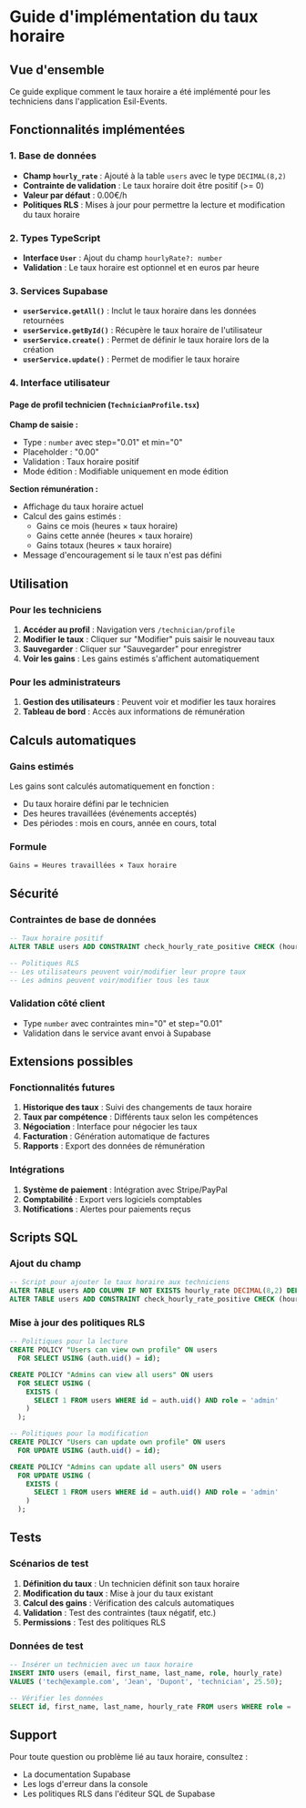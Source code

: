 # Guide d'implémentation du taux horaire

## Vue d'ensemble

Ce guide explique comment le taux horaire a été implémenté pour les techniciens dans l'application Esil-Events.

## Fonctionnalités implémentées

### 1. Base de données

- **Champ `hourly_rate`** : Ajouté à la table `users` avec le type `DECIMAL(8,2)`
- **Contrainte de validation** : Le taux horaire doit être positif (>= 0)
- **Valeur par défaut** : 0.00€/h
- **Politiques RLS** : Mises à jour pour permettre la lecture et modification du taux horaire

### 2. Types TypeScript

- **Interface `User`** : Ajout du champ `hourlyRate?: number`
- **Validation** : Le taux horaire est optionnel et en euros par heure

### 3. Services Supabase

- **`userService.getAll()`** : Inclut le taux horaire dans les données retournées
- **`userService.getById()`** : Récupère le taux horaire de l'utilisateur
- **`userService.create()`** : Permet de définir le taux horaire lors de la création
- **`userService.update()`** : Permet de modifier le taux horaire

### 4. Interface utilisateur

#### Page de profil technicien (`TechnicianProfile.tsx`)

**Champ de saisie :**
- Type : `number` avec step="0.01" et min="0"
- Placeholder : "0.00"
- Validation : Taux horaire positif
- Mode édition : Modifiable uniquement en mode édition

**Section rémunération :**
- Affichage du taux horaire actuel
- Calcul des gains estimés :
  - Gains ce mois (heures × taux horaire)
  - Gains cette année (heures × taux horaire)
  - Gains totaux (heures × taux horaire)
- Message d'encouragement si le taux n'est pas défini

## Utilisation

### Pour les techniciens

1. **Accéder au profil** : Navigation vers `/technician/profile`
2. **Modifier le taux** : Cliquer sur "Modifier" puis saisir le nouveau taux
3. **Sauvegarder** : Cliquer sur "Sauvegarder" pour enregistrer
4. **Voir les gains** : Les gains estimés s'affichent automatiquement

### Pour les administrateurs

1. **Gestion des utilisateurs** : Peuvent voir et modifier les taux horaires
2. **Tableau de bord** : Accès aux informations de rémunération

## Calculs automatiques

### Gains estimés

Les gains sont calculés automatiquement en fonction :
- Du taux horaire défini par le technicien
- Des heures travaillées (événements acceptés)
- Des périodes : mois en cours, année en cours, total

### Formule

```
Gains = Heures travaillées × Taux horaire
```

## Sécurité

### Contraintes de base de données

```sql
-- Taux horaire positif
ALTER TABLE users ADD CONSTRAINT check_hourly_rate_positive CHECK (hourly_rate >= 0);

-- Politiques RLS
-- Les utilisateurs peuvent voir/modifier leur propre taux
-- Les admins peuvent voir/modifier tous les taux
```

### Validation côté client

- Type `number` avec contraintes min="0" et step="0.01"
- Validation dans le service avant envoi à Supabase

## Extensions possibles

### Fonctionnalités futures

1. **Historique des taux** : Suivi des changements de taux horaire
2. **Taux par compétence** : Différents taux selon les compétences
3. **Négociation** : Interface pour négocier les taux
4. **Facturation** : Génération automatique de factures
5. **Rapports** : Export des données de rémunération

### Intégrations

1. **Système de paiement** : Intégration avec Stripe/PayPal
2. **Comptabilité** : Export vers logiciels comptables
3. **Notifications** : Alertes pour paiements reçus

## Scripts SQL

### Ajout du champ

```sql
-- Script pour ajouter le taux horaire aux techniciens
ALTER TABLE users ADD COLUMN IF NOT EXISTS hourly_rate DECIMAL(8,2) DEFAULT 0.00;
ALTER TABLE users ADD CONSTRAINT check_hourly_rate_positive CHECK (hourly_rate >= 0);
```

### Mise à jour des politiques RLS

```sql
-- Politiques pour la lecture
CREATE POLICY "Users can view own profile" ON users
  FOR SELECT USING (auth.uid() = id);

CREATE POLICY "Admins can view all users" ON users
  FOR SELECT USING (
    EXISTS (
      SELECT 1 FROM users WHERE id = auth.uid() AND role = 'admin'
    )
  );

-- Politiques pour la modification
CREATE POLICY "Users can update own profile" ON users
  FOR UPDATE USING (auth.uid() = id);

CREATE POLICY "Admins can update all users" ON users
  FOR UPDATE USING (
    EXISTS (
      SELECT 1 FROM users WHERE id = auth.uid() AND role = 'admin'
    )
  );
```

## Tests

### Scénarios de test

1. **Définition du taux** : Un technicien définit son taux horaire
2. **Modification du taux** : Mise à jour du taux existant
3. **Calcul des gains** : Vérification des calculs automatiques
4. **Validation** : Test des contraintes (taux négatif, etc.)
5. **Permissions** : Test des politiques RLS

### Données de test

```sql
-- Insérer un technicien avec un taux horaire
INSERT INTO users (email, first_name, last_name, role, hourly_rate)
VALUES ('tech@example.com', 'Jean', 'Dupont', 'technician', 25.50);

-- Vérifier les données
SELECT id, first_name, last_name, hourly_rate FROM users WHERE role = 'technician';
```

## Support

Pour toute question ou problème lié au taux horaire, consultez :
- La documentation Supabase
- Les logs d'erreur dans la console
- Les politiques RLS dans l'éditeur SQL de Supabase 